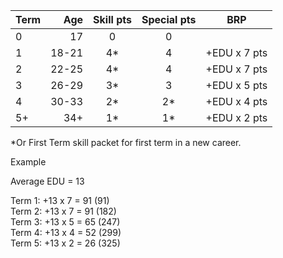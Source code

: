 | Term | Age    | Skill pts | Special pts | BRP
|:-----|-------:|:---------:|:-----------:|-------------
|  0   | 17     | 0         | 0           |
|  1   | 18-21  | 4*        | 4           | +EDU x 7 pts
|  2	 | 22-25  | 4*        | 4           | +EDU x 7 pts
|  3	 | 26-29  | 3*        | 3           | +EDU x 5 pts
|  4	 | 30-33  | 2*        | 2*          | +EDU x 4 pts
|  5+	 | 34+    | 1*        | 1*          | +EDU x 2 pts

*Or First Term skill packet for first term in a new career.

Example

Average EDU = 13

Term 1: +13 x 7 = 91 (91)  
Term 2: +13 x 7 = 91 (182)  
Term 3: +13 x 5 = 65 (247)  
Term 4: +13 x 4 = 52 (299)  
Term 5: +13 x 2 = 26 (325)  
